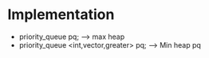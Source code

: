 # Implementation
-  priority_queue<int> pq; --> max heap
-  priority_queue <int,vector<int>,greater<int>> pq; --> Min heap pq
